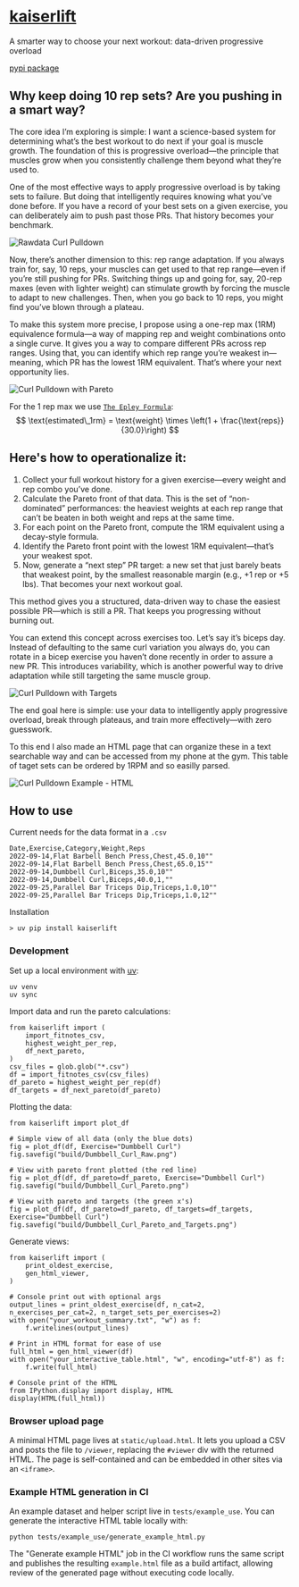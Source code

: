 # [kaiserlift](https://www.douglastkaiser.com/projects/#workoutPlanner)
A smarter way to choose your next workout: data-driven progressive overload

[pypi package](https://pypi.org/project/kaiserlift/)

## Why keep doing 10 rep sets? Are you pushing in a smart way?

The core idea I’m exploring is simple: I want a science-based system for determining what’s the best workout to do next if your goal is muscle growth. The foundation of this is progressive overload—the principle that muscles grow when you consistently challenge them beyond what they’re used to.

One of the most effective ways to apply progressive overload is by taking sets to failure. But doing that intelligently requires knowing what you’ve done before. If you have a record of your best sets on a given exercise, you can deliberately aim to push past those PRs. That history becomes your benchmark.

![Rawdata Curl Pulldown](images/RawDataCurlPulldownBicep.png "Rawdata Curl Pulldown")

Now, there’s another dimension to this: rep range adaptation. If you always train for, say, 10 reps, your muscles can get used to that rep range—even if you’re still pushing for PRs. Switching things up and going for, say, 20-rep maxes (even with lighter weight) can stimulate growth by forcing the muscle to adapt to new challenges. Then, when you go back to 10 reps, you might find you’ve blown through a plateau.

To make this system more precise, I propose using a one-rep max (1RM) equivalence formula—a way of mapping rep and weight combinations onto a single curve. It gives you a way to compare different PRs across rep ranges. Using that, you can identify which rep range you’re weakest in—meaning, which PR has the lowest 1RM equivalent. That’s where your next opportunity lies.

![Curl Pulldown with Pareto](images/CurlPulldownwithPareto.png "Curl Pulldown with Pareto")

For the 1 rep max we use [`The Epley Formula`](https://en.wikipedia.org/wiki/One-repetition_maximum#cite_ref-7):
$$
\text{estimated\_1rm} = \text{weight} \times \left(1 + \frac{\text{reps}}{30.0}\right)
$$

## Here's how to operationalize it:

1. Collect your full workout history for a given exercise—every weight and rep combo you’ve done.
2. Calculate the Pareto front of that data. This is the set of “non-dominated” performances: the heaviest weights at each rep range that can’t be beaten in both weight and reps at the same time.
3. For each point on the Pareto front, compute the 1RM equivalent using a decay-style formula.
4. Identify the Pareto front point with the lowest 1RM equivalent—that’s your weakest spot.
5. Now, generate a “next step” PR target: a new set that just barely beats that weakest point, by the smallest reasonable margin (e.g., +1 rep or +5 lbs). That becomes your next workout goal.

This method gives you a structured, data-driven way to chase the easiest possible PR—which is still a PR. That keeps you progressing without burning out.

You can extend this concept across exercises too. Let’s say it’s biceps day. Instead of defaulting to the same curl variation you always do, you can rotate in a bicep exercise you haven’t done recently in order to assure a new PR. This introduces variability, which is another powerful way to drive adaptation while still targeting the same muscle group.

![Curl Pulldown with Targets](images/CurlPulldownwithTargets.png "Curl Pulldown with Targets")

The end goal here is simple: use your data to intelligently apply progressive overload, break through plateaus, and train more effectively—with zero guesswork.

To this end I also made an HTML page that can organize these in a text searchable way and can be accessed from my phone at the gym. This table of taget sets can be ordered by 1RPM and so easilly parsed.

![Curl Pulldown Example - HTML](images/curlpulldown_html.png "Curl Pulldown Example - HTML")

## How to use

Current needs for the data format in a `.csv`
```
Date,Exercise,Category,Weight,Reps
2022-09-14,Flat Barbell Bench Press,Chest,45.0,10""
2022-09-14,Flat Barbell Bench Press,Chest,65.0,15""
2022-09-14,Dumbbell Curl,Biceps,35.0,10""
2022-09-14,Dumbbell Curl,Biceps,40.0,1,""
2022-09-25,Parallel Bar Triceps Dip,Triceps,1.0,10""
2022-09-25,Parallel Bar Triceps Dip,Triceps,1.0,12""
```

Installation
```
> uv pip install kaiserlift
```

### Development

Set up a local environment with [uv](https://docs.astral.sh/uv/):

```
uv venv
uv sync
```

Import data and run the pareto calculations:
```
from kaiserlift import (
    import_fitnotes_csv,
    highest_weight_per_rep,
    df_next_pareto,
)
csv_files = glob.glob("*.csv")
df = import_fitnotes_csv(csv_files)
df_pareto = highest_weight_per_rep(df)
df_targets = df_next_pareto(df_pareto)
```

Plotting the data:
```
from kaiserlift import plot_df

# Simple view of all data (only the blue dots)
fig = plot_df(df, Exercise="Dumbbell Curl")
fig.savefig("build/Dumbbell_Curl_Raw.png")

# View with pareto front plotted (the red line)
fig = plot_df(df, df_pareto=df_pareto, Exercise="Dumbbell Curl")
fig.savefig("build/Dumbbell_Curl_Pareto.png")

# View with pareto and targets (the green x's)
fig = plot_df(df, df_pareto=df_pareto, df_targets=df_targets, Exercise="Dumbbell Curl")
fig.savefig("build/Dumbbell_Curl_Pareto_and_Targets.png")
```

Generate views:
```
from kaiserlift import (
    print_oldest_exercise,
    gen_html_viewer,
)

# Console print out with optional args
output_lines = print_oldest_exercise(df, n_cat=2, n_exercises_per_cat=2, n_target_sets_per_exercises=2)
with open("your_workout_summary.txt", "w") as f:
    f.writelines(output_lines)

# Print in HTML format for ease of use
full_html = gen_html_viewer(df)
with open("your_interactive_table.html", "w", encoding="utf-8") as f:
    f.write(full_html)

# Console print of the HTML
from IPython.display import display, HTML
display(HTML(full_html))
```

### Browser upload page

A minimal HTML page lives at `static/upload.html`. It lets you upload a CSV and
posts the file to `/viewer`, replacing the `#viewer` div with the returned
HTML. The page is self-contained and can be embedded in other sites via an
`<iframe>`.

### Example HTML generation in CI

An example dataset and helper script live in `tests/example_use`. You can
generate the interactive HTML table locally with:

```
python tests/example_use/generate_example_html.py
```

The "Generate example HTML" job in the CI workflow runs the same script and
publishes the resulting `example.html` file as a build artifact, allowing review
of the generated page without executing code locally.

